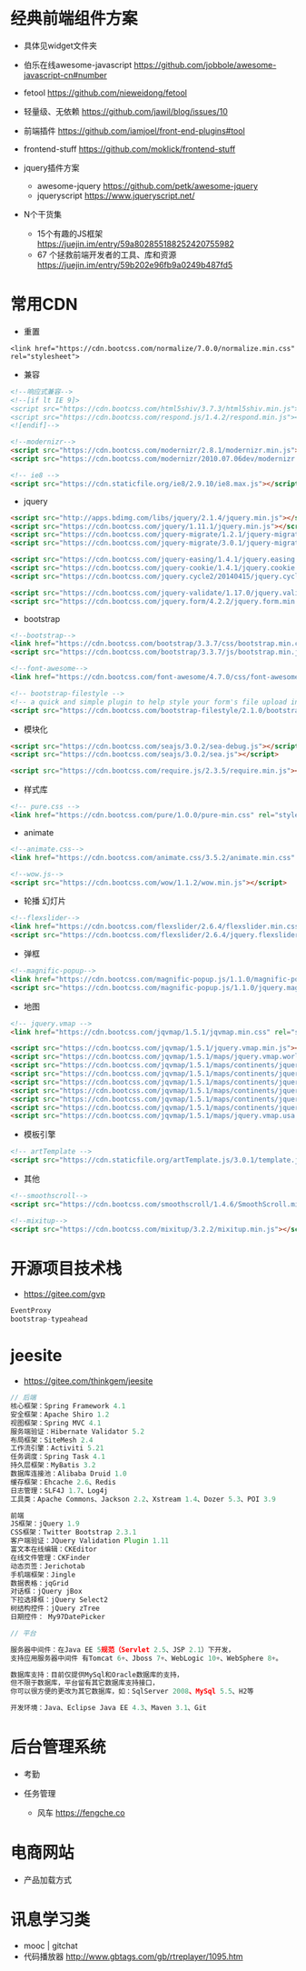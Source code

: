 # 经典前端组件方案

- 具体见widget文件夹

- 伯乐在线awesome-javascript <https://github.com/jobbole/awesome-javascript-cn#number>

- fetool <https://github.com/nieweidong/fetool>
- 轻量级、无依赖 <https://github.com/jawil/blog/issues/10>
- 前端插件 <https://github.com/iamjoel/front-end-plugins#tool>
- frontend-stuff <https://github.com/moklick/frontend-stuff>

- jquery插件方案

  - awesome-jquery <https://github.com/petk/awesome-jquery>
  - jqueryscript <https://www.jqueryscript.net/>

- N个干货集

  - 15个有趣的JS框架 <https://juejin.im/entry/59a802855188252420755982>
  - 67 个拯救前端开发者的工具、库和资源 <https://juejin.im/entry/59b202e96fb9a0249b487fd5>

# 常用CDN

- 重置

```html5
<link href="https://cdn.bootcss.com/normalize/7.0.0/normalize.min.css" rel="stylesheet">
```

- 兼容

```html
<!--响应式兼容-->
<!--[if lt IE 9]>
<script src="https://cdn.bootcss.com/html5shiv/3.7.3/html5shiv.min.js"></script>
<script src="https://cdn.bootcss.com/respond.js/1.4.2/respond.min.js"></script>
<![endif]-->

<!--modernizr-->
<script src="https://cdn.bootcss.com/modernizr/2.8.1/modernizr.min.js"></script>
<script src="https://cdn.bootcss.com/modernizr/2010.07.06dev/modernizr.min.js"></script>

<!-- ie8 -->
<script src="https://cdn.staticfile.org/ie8/2.9.10/ie8.max.js"></script>
```

- jquery

```html
<script src="http://apps.bdimg.com/libs/jquery/2.1.4/jquery.min.js"></script>
<script src="https://cdn.bootcss.com/jquery/1.11.1/jquery.min.js"></script>
<script src="https://cdn.bootcss.com/jquery-migrate/1.2.1/jquery-migrate.min.js"></script>
<script src="https://cdn.bootcss.com/jquery-migrate/3.0.1/jquery-migrate.min.js"></script>

<script src="https://cdn.bootcss.com/jquery-easing/1.4.1/jquery.easing.min.js"></script>
<script src="https://cdn.bootcss.com/jquery-cookie/1.4.1/jquery.cookie.min.js"></script>
<script src="https://cdn.bootcss.com/jquery.cycle2/20140415/jquery.cycle2.min.js"></script>

<script src="https://cdn.bootcss.com/jquery-validate/1.17.0/jquery.validate.min.js"></script>
<script src="https://cdn.bootcss.com/jquery.form/4.2.2/jquery.form.min.js"></script>
```

- bootstrap

```html
<!--bootstrap-->
<link href="https://cdn.bootcss.com/bootstrap/3.3.7/css/bootstrap.min.css" rel="stylesheet">
<script src="https://cdn.bootcss.com/bootstrap/3.3.7/js/bootstrap.min.js"></script>

<!--font-awesome-->
<link href="https://cdn.bootcss.com/font-awesome/4.7.0/css/font-awesome.min.css" rel="stylesheet">

<!-- bootstrap-filestyle -->
<!-- a quick and simple plugin to help style your form's file upload inputs. -->
<script src="https://cdn.bootcss.com/bootstrap-filestyle/2.1.0/bootstrap-filestyle.min.js"></script>
```

- 模块化

```html
<script src="https://cdn.bootcss.com/seajs/3.0.2/sea-debug.js"></script>
<script src="https://cdn.bootcss.com/seajs/3.0.2/sea.js"></script>

<script src="https://cdn.bootcss.com/require.js/2.3.5/require.min.js"></script>
```

- 样式库

```html
<!-- pure.css -->
<link href="https://cdn.bootcss.com/pure/1.0.0/pure-min.css" rel="stylesheet">
```

- animate

```html
<!--animate.css-->
<link href="https://cdn.bootcss.com/animate.css/3.5.2/animate.min.css" rel="stylesheet">

<!--wow.js-->
<script src="https://cdn.bootcss.com/wow/1.1.2/wow.min.js"></script>
```

- 轮播 幻灯片

```html
<!--flexslider-->
<link href="https://cdn.bootcss.com/flexslider/2.6.4/flexslider.min.css" rel="stylesheet">
<script src="https://cdn.bootcss.com/flexslider/2.6.4/jquery.flexslider.min.js"></script>
```

- 弹框

```html
<!--magnific-popup-->
<link href="https://cdn.bootcss.com/magnific-popup.js/1.1.0/magnific-popup.min.css" rel="stylesheet">
<script src="https://cdn.bootcss.com/magnific-popup.js/1.1.0/jquery.magnific-popup.min.js"></script>
```

- 地图

```html
<!-- jquery.vmap -->
<link href="https://cdn.bootcss.com/jqvmap/1.5.1/jqvmap.min.css" rel="stylesheet">

<script src="https://cdn.bootcss.com/jqvmap/1.5.1/jquery.vmap.min.js"></script>
<script src="https://cdn.bootcss.com/jqvmap/1.5.1/maps/jquery.vmap.world.js"></script>
<script src="https://cdn.bootcss.com/jqvmap/1.5.1/maps/continents/jquery.vmap.africa.js"></script>
<script src="https://cdn.bootcss.com/jqvmap/1.5.1/maps/continents/jquery.vmap.asia.js"></script>
<script src="https://cdn.bootcss.com/jqvmap/1.5.1/maps/continents/jquery.vmap.australia.js"></script>
<script src="https://cdn.bootcss.com/jqvmap/1.5.1/maps/continents/jquery.vmap.europe.js"></script>
<script src="https://cdn.bootcss.com/jqvmap/1.5.1/maps/continents/jquery.vmap.north-america.js"></script>
<script src="https://cdn.bootcss.com/jqvmap/1.5.1/maps/continents/jquery.vmap.south-america.js"></script>
<script src="https://cdn.bootcss.com/jqvmap/1.5.1/maps/jquery.vmap.usa.js"></script>
```

- 模板引擎

```html
<!-- artTemplate -->
<script src="https://cdn.staticfile.org/artTemplate.js/3.0.1/template.js"></script>
```

- 其他

```html
<!--smoothscroll-->
<script src="https://cdn.bootcss.com/smoothscroll/1.4.6/SmoothScroll.min.js"></script>

<!--mixitup-->
<script src="https://cdn.bootcss.com/mixitup/3.2.2/mixitup.min.js"></script>
```

# 开源项目技术栈

- <https://gitee.com/gvp>

```javascript
EventProxy
bootstrap-typeahead
```

# jeesite

- <https://gitee.com/thinkgem/jeesite>

```javascript
// 后端
核心框架：Spring Framework 4.1
安全框架：Apache Shiro 1.2
视图框架：Spring MVC 4.1
服务端验证：Hibernate Validator 5.2
布局框架：SiteMesh 2.4
工作流引擎：Activiti 5.21
任务调度：Spring Task 4.1
持久层框架：MyBatis 3.2
数据库连接池：Alibaba Druid 1.0
缓存框架：Ehcache 2.6、Redis
日志管理：SLF4J 1.7、Log4j
工具类：Apache Commons、Jackson 2.2、Xstream 1.4、Dozer 5.3、POI 3.9

前端
JS框架：jQuery 1.9
CSS框架：Twitter Bootstrap 2.3.1
客户端验证：JQuery Validation Plugin 1.11
富文本在线编辑：CKEditor
在线文件管理：CKFinder
动态页签：Jerichotab
手机端框架：Jingle
数据表格：jqGrid
对话框：jQuery jBox
下拉选择框：jQuery Select2
树结构控件：jQuery zTree
日期控件： My97DatePicker

// 平台

服务器中间件：在Java EE 5规范（Servlet 2.5、JSP 2.1）下开发，
支持应用服务器中间件 有Tomcat 6+、Jboss 7+、WebLogic 10+、WebSphere 8+。

数据库支持：目前仅提供MySql和Oracle数据库的支持，
但不限于数据库，平台留有其它数据库支持接口，
你可以很方便的更改为其它数据库，如：SqlServer 2008、MySql 5.5、H2等

开发环境：Java、Eclipse Java EE 4.3、Maven 3.1、Git
```

# 后台管理系统

- 考勤
- 任务管理

  - 风车 <https://fengche.co>

# 电商网站

- 产品加载方式

# 讯息学习类

- mooc | gitchat
- 代码播放器 <http://www.gbtags.com/gb/rtreplayer/1095.htm>
